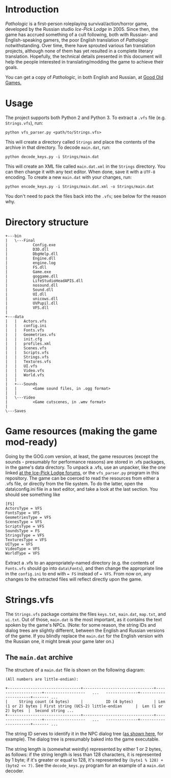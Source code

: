 # Introduction

*Pathologic* is a first-person roleplaying survival/action/horror game, developed by the Russian studio *Ice-Pick Lodge* in 2005. Since then, the game has accrued something of a cult following, both with Russian- and English-speaking gamers, the poor English translation of *Pathologic* notwithstanding. Over time, there have sprouted various fan translation projects, although none of them has yet resulted in a complete literary translation. Hopefully, the technical details presented in this document will help the people interested in translating/modding the game to achieve their goals.

You can get a copy of *Pathologic*, in both English and Russian, at [Good Old Games.](http://www.gog.com/game/pathologic)

# Usage

The project supports both Python 2 and Python 3. To extract a `.vfs` file (e.g. `Strings.vfs`), run:

    python vfs_parser.py <path/to/Strings.vfs>

This will create a directory called `Strings` and place the contents of the archive in that directory. To decode `main.dat`, run:

    python decode_keys.py -i Strings/main.dat

This will create an XML file called `main.dat.xml` in the `Strings` directory. You can then change it with any text editor. When done, save it with a `UTF-8` encoding.
To create a new `main.dat` with your changes, run:

    python encode_keys.py -i Strings/main.dat.xml -o Strings/main.dat

You don't need to pack the files back into the `.vfs`; see below for the reason why.

# Directory structure

    +---bin
    |   \---Final
    |           Config.exe
    |           D3D.dll
    |           DbgHelp.dll
    |           Engine.dll
    |           engine.log
    |           FS.dll
    |           Game.exe
    |           goggame.dll
    |           LifeStudioHeadAPIS.dll
    |           nosound.dll
    |           Sound.dll
    |           UI.dll
    |           unicows.dll
    |           UVPupil.dll
    |           VFS.dll
    |
    +---data
    |   |   Actors.vfs
    |   |   config.ini
    |   |   Fonts.vfs
    |   |   Geometries.vfs
    |   |   init.cfg
    |   |   profiles.xml
    |   |   Scenes.vfs
    |   |   Scripts.vfs
    |   |   Strings.vfs
    |   |   Textures.vfs
    |   |   UI.vfs
    |   |   Video.vfs
    |   |   World.vfs
    |   |
    |   +---Sounds
    |   |       <Game sound files, in .ogg format>
    |   |
    |   \---Video
    |           <Game cutscenes, in .wmv format>
    |
    \---Saves

# Game resources (making the game mod-ready)

Going by the GOG.com version, at least, the game resources (except the sounds - presumably for performance reasons) are stored in .vfs packages, in the game's data directory.
To unpack a .vfs, use an unpacker, like the one linked [at the Ice-Pick Lodge forums](http://forum.ice-pick.com/viewtopic.php?f=12&t=4650#p58685), or the `vfs_parser.py` program in this repository.
The game can be coerced to read the resources from either a .vfs file, or directly from the file system. To do the latter, open the data\config.ini file in a text editor, and take a look at the last section. You should see something like

    [FS]
    ActorsType = VFS
    FontsType = VFS
    GeometriesType = VFS
    ScenesType = VFS
    ScriptsType = VFS
    SoundsType = FS
    StringsType = VFS
    TexturesType = VFS
    UIType = VFS
    VideoType = VFS
    WorldType = VFS

Extract a .vfs to an appropriately-named directory (e.g. the contents of `Fonts.vfs` should go into `data\Fonts`), and then change the appropriate line in the `config.ini` to end with `= FS` instead of `= VFS`. From now on, any changes to the extracted files will reflect directly upon the game.

# Strings.vfs

The `Strings.vfs` package contains the files `keys.txt`, `main.dat`, `map.txt`, and `ui.txt`. Out of those, `main.dat` is the most important, as it contains the text spoken by the game's NPCs. (Note: for some reason, the string IDs and dialog trees are slightly different, between the English and Russian versions of the game. If you blindly replace the `main.dat` for the English version with the Russian one, it might break your game later on.)

## The `main.dat` archive

The structure of a `main.dat` file is shown on the following diagram:

    (All numbers are little-endian):

    +--------------------------------+-------------------------------+--------------------+------------------   ...   --------------+----------------------+------- ...
    |     String count (4 bytes)     |          ID (4 bytes)         | Len (1 or 2) bytes | First string (UCS-2) little-endian      |  Len (1 or 2) bytes  |  Second string ...
    +--------------------------------+-------------------------------+--------------------+------------------   ...   --------------+----------------------+------- ...

The string ID serves to identify it in the NPC dialog tree ([as shown here](http://ice-pick.com/translate/PTP/dialogs.php?parentId=20), for example). The dialog tree is presumably baked into the game executable.

The string length is (somewhat weirdly) represented by either 1 or 2 bytes, as follows: if the string length is less than 128 characters, it is represented by 1 byte; if it's greater or equal to 128, it's represented by `(byte1 % 128) + (byte2 << 7)`. See the `decode_keys.py` program for an example of a `main.dat` decoder.
